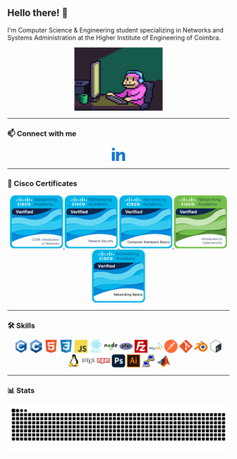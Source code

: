 ## Hello there! 👋

I'm Computer Science & Engineering student specializing in Networks and Systems Administration at the Higher Institute of Engineering of Coimbra.

<p align="center">
  <img src="giphy.gif" alt="Funny gif" width="200" />
</p>

---

### 📫 Connect with me

<p align="center">
  <a href="https://linkedin.com/in/rafaelp3re1ra" target="_blank">
    <img src="./icons/linkedin.svg" alt="LinkedIn" width="30" />
  </a>
</p>

---

### 🏅 Cisco Certificates

<p align="center">
  <a href="https://www.credly.com/badges/ccc26bc5-efc1-4e5e-9043-37f4e7a4f596/public_url">
    <img src="./icons/ccna-introduction-to-networks.png" width="120" />
  </a>
  <a href="https://www.credly.com/badges/261f9c14-c42e-4b2c-b017-43024d6c825c/public_url">
    <img src="./icons/network-security.png" width="120" />
  </a>
  <a href="https://www.credly.com/badges/f8f8015e-b382-4615-843b-74a81e922ff9/public_url">
    <img src="./icons/computer-hardware-basics.png" width="120" />
  </a>
  <a href="https://www.credly.com/badges/d5819ed1-0406-4951-b834-a097ef77a376/public_url">
    <img src="./icons/introduction-to-cybersecurity.png" width="120" />
  </a>
  <a href="https://www.credly.com/badges/b812da9b-664c-428c-8cc3-7b7a31a8f818/public_url">
    <img src="./icons/networking-basics.png" width="120" />
  </a>
</p>

---

### 🛠 Skills

<p align="center">
  <img src="./icons/c.svg" width="30" />
  <img src="./icons/cpp.svg" width="30" />
  <img src="./icons/html.svg" width="30" />
  <img src="./icons/css.svg" width="30" />
  <img src="./icons/js.svg" width="30" />
  <img src="./icons/react.svg" width="30" />
  <img src="./icons/nodejs.svg" width="30" />
  <img src="./icons/php.svg" width="30" />
  <img src="./icons/filezilla.svg" width="30" />
  <img src="./icons/mysql.svg" width="30" />
  <img src="./icons/postman.svg" width="30" />
  <img src="./icons/git.svg" width="30" />
  <img src="./icons/blender.svg" width="30" />
  <img src="./icons/bash.svg" width="30" />
  <img src="./icons/linux.svg" width="30" />
  <img src="./icons/latex.svg" width="30" />
  <img src="./icons/npm.svg" width="30" />
  <img src="./icons/photoshop.svg" width="30" />
  <img src="./icons/adobeIlustrator.svg" width="30" />
  <img src="./icons/putty.svg" width="30" />
  <img src="./icons/matlab.png" width="30" />
</p>

---

### 📊 Stats

<p align="center">
  <img src="https://raw.githubusercontent.com/rafaelp3re1ra/rafaelp3re1ra/output/snake.svg" alt="Snake animation" />
</p>
